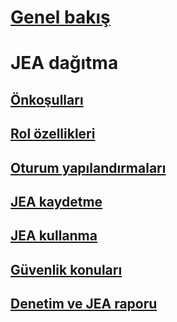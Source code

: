 
# [Genel bakış](overview.md)

# JEA dağıtma
## [Önkoşulları](prerequisites.md)
## [Rol özellikleri](role-capabilities.md)
## [Oturum yapılandırmaları](session-configurations.md)
## [JEA kaydetme](register-jea.md)
## [JEA kullanma](using-jea.md)
## [Güvenlik konuları](security-considerations.md)
## [Denetim ve JEA raporu](audit-and-report.md)
